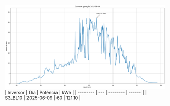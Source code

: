 ![My Image](09_06_2025-S3_BL10.png)
| Inversor | Dia | Potência | kWh    |
| -------- | --- | -------- | ------ |
| S3_BL10       | 2025-06-09  | 60       | 121.10 |